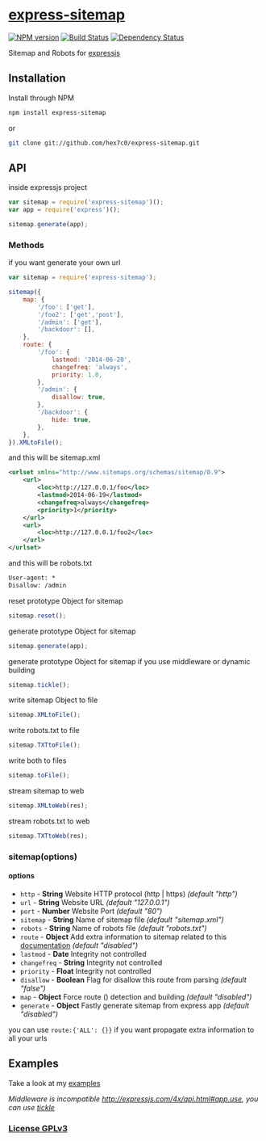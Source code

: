# [express-sitemap](http://supergiovane.tk/#/express-sitemap)

[![NPM version](https://badge.fury.io/js/express-sitemap.svg)](http://badge.fury.io/js/express-sitemap)
[![Build Status](https://travis-ci.org/hex7c0/express-sitemap.svg?branch=master)](https://travis-ci.org/hex7c0/express-sitemap)
[![Dependency Status](https://david-dm.org/hex7c0/express-sitemap/status.svg)](https://david-dm.org/hex7c0/express-sitemap)

Sitemap and Robots for [expressjs](http://expressjs.com/)

## Installation

Install through NPM

```bash
npm install express-sitemap
```
or
```bash
git clone git://github.com/hex7c0/express-sitemap.git
```

## API

inside expressjs project
```js
var sitemap = require('express-sitemap')();
var app = require('express')();

sitemap.generate(app);
```

### Methods

if you want generate your own url
```js
var sitemap = require('express-sitemap');

sitemap({
    map: {
        '/foo': ['get'],
        '/foo2': ['get','post'],
        '/admin': ['get'],
        '/backdoor': [],
    },
    route: {
        '/foo': {
            lastmod: '2014-06-20',
            changefreq: 'always',
            priority: 1.0,
        },
        '/admin': {
            disallow: true,
        },
        '/backdoor': {
            hide: true,
        },
    },
}).XMLtoFile();
```

and this will be sitemap.xml
```xml
<urlset xmlns="http://www.sitemaps.org/schemas/sitemap/0.9">
    <url>
        <loc>http://127.0.0.1/foo</loc>
        <lastmod>2014-06-19</lastmod>
        <changefreq>always</changefreq>
        <priority>1</priority>
    </url>
    <url>
        <loc>http://127.0.0.1/foo2</loc>
    </url>
</urlset>
```

and this will be robots.txt
```txt
User-agent: *
Disallow: /admin
```

reset prototype Object for sitemap
```js
sitemap.reset();
```
generate prototype Object for sitemap
```js
sitemap.generate(app);
```
generate prototype Object for sitemap if you use middleware or dynamic building
```js
sitemap.tickle();
```
write sitemap Object to file
```js
sitemap.XMLtoFile();
```
write robots.txt to file
```js
sitemap.TXTtoFile();
```
write both to files
```js
sitemap.toFile();
```
stream sitemap to web
```js
sitemap.XMLtoWeb(res);
```
stream robots.txt to web
```js
sitemap.TXTtoWeb(res);
```

### sitemap(options)

#### options

 - `http` - **String** Website HTTP protocol (http | https) *(default "http")*
 - `url` - **String** Website URL *(default "127.0.0.1")*
 - `port` - **Number** Website Port *(default "80")*
 - `sitemap` - **String** Name of sitemap file *(default "sitemap.xml")*
 - `robots` - **String** Name of robots file *(default "robots.txt")*
 - `route` - **Object** Add extra information to sitemap related to this [documentation](http://www.sitemaps.org/protocol.html#xmlTagDefinitions) *(default "disabled")*
  - `lastmod` - **Date** Integrity not controlled
  - `changefreq` - **String** Integrity not controlled
  - `priority` - **Float** Integrity not controlled
  - `disallow` - **Boolean** Flag for disallow this route from parsing *(default "false")*
 - `map` - **Object** Force route (<loc>) detection and building *(default "disabled")*
 - `generate` - **Object** Fastly generate sitemap from express app *(default "disabled")*

you can use ```route:{'ALL': {}}``` if you want propagate extra information to all your urls

## Examples

Take a look at my [examples](https://github.com/hex7c0/express-sitemap/tree/master/examples)

_Middleware is incompatible http://expressjs.com/4x/api.html#app.use, you can use [tickle](https://github.com/hex7c0/tickle)_

### [License GPLv3](http://opensource.org/licenses/GPL-3.0)
